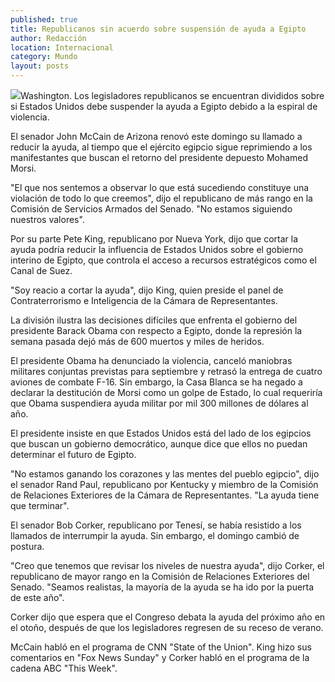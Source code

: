 ```yaml
---
published: true
title: Republicanos sin acuerdo sobre suspensión de ayuda a Egipto
author: Redacción
location: Internacional
category: Mundo
layout: posts
---
```


![](http://i.imgur.com/K74vMfZm.jpg)Washington. Los legisladores republicanos se encuentran divididos sobre si Estados Unidos debe suspender la ayuda a Egipto debido a la espiral de violencia.

El senador John McCain de Arizona renovó este domingo su llamado a reducir la ayuda, al tiempo que el ejército egipcio sigue reprimiendo a los manifestantes que buscan el retorno del presidente depuesto Mohamed Morsi.

"El que nos sentemos a observar lo que está sucediendo constituye una violación de todo lo que creemos", dijo el republicano de más rango en la Comisión de Servicios Armados del Senado. "No estamos siguiendo nuestros valores".

Por su parte Pete King, republicano por Nueva York, dijo que cortar la ayuda podría reducir la influencia de Estados Unidos sobre el gobierno interino de Egipto, que controla el acceso a recursos estratégicos como el Canal de Suez.

"Soy reacio a cortar la ayuda", dijo King, quien preside el panel de Contraterrorismo e Inteligencia de la Cámara de Representantes.

La división ilustra las decisiones difíciles que enfrenta el gobierno del presidente Barack Obama con respecto a Egipto, donde la represión la semana pasada dejó más de 600 muertos y miles de heridos.

El presidente Obama ha denunciado la violencia, canceló maniobras militares conjuntas previstas para septiembre y retrasó la entrega de cuatro aviones de combate F-16. Sin embargo, la Casa Blanca se ha negado a declarar la destitución de Morsi como un golpe de Estado, lo cual requeriría que Obama suspendiera ayuda militar por mil 300 millones de dólares al año.

El presidente insiste en que Estados Unidos está del lado de los egipcios que buscan un gobierno democrático, aunque dice que ellos no puedan determinar el futuro de Egipto.

"No estamos ganando los corazones y las mentes del pueblo egipcio", dijo el senador Rand Paul, republicano por Kentucky y miembro de la Comisión de Relaciones Exteriores de la Cámara de Representantes. "La ayuda tiene que terminar".

El senador Bob Corker, republicano por Tenesí, se había resistido a los llamados de interrumpir la ayuda. Sin embargo, el domingo cambió de postura.

"Creo que tenemos que revisar los niveles de nuestra ayuda", dijo Corker, el republicano de mayor rango en la Comisión de Relaciones Exteriores del Senado. "Seamos realistas, la mayoría de la ayuda se ha ido por la puerta de este año".

Corker dijo que espera que el Congreso debata la ayuda del próximo año en el otoño, después de que los legisladores regresen de su receso de verano.

McCain habló en el programa de CNN "State of the Union". King hizo sus comentarios en "Fox News Sunday" y Corker habló en el programa de la cadena ABC "This Week".
